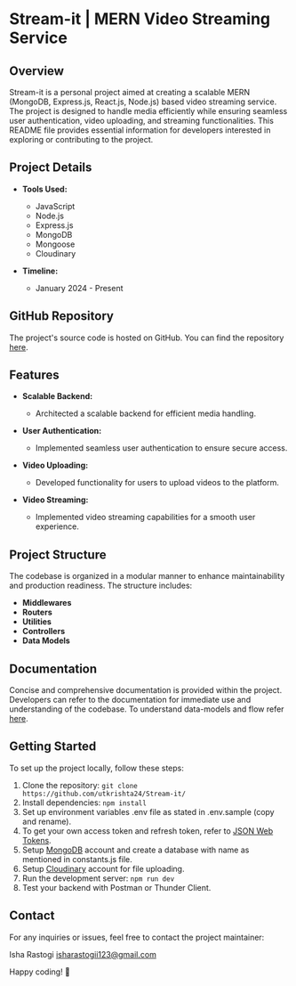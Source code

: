 # Stream-it | MERN Video Streaming Service

## Overview

Stream-it is a personal project aimed at creating a scalable MERN (MongoDB, Express.js, React.js, Node.js) based video streaming service. The project is designed to handle media efficiently while ensuring seamless user authentication, video uploading, and streaming functionalities. This README file provides essential information for developers interested in exploring or contributing to the project.

## Project Details

- **Tools Used:**
  - JavaScript
  - Node.js
  - Express.js
  - MongoDB
  - Mongoose
  - Cloudinary

- **Timeline:**
  - January 2024 - Present

## GitHub Repository

The project's source code is hosted on GitHub. You can find the repository [here](https://github.com/utkrishta24/Stream-it/).

## Features

- **Scalable Backend:**
  - Architected a scalable backend for efficient media handling.

- **User Authentication:**
  - Implemented seamless user authentication to ensure secure access.

- **Video Uploading:**
  - Developed functionality for users to upload videos to the platform.

- **Video Streaming:**
  - Implemented video streaming capabilities for a smooth user experience.

## Project Structure

The codebase is organized in a modular manner to enhance maintainability and production readiness. The structure includes:

- **Middlewares**
- **Routers**
- **Utilities**
- **Controllers**
- **Data Models**

## Documentation

Concise and comprehensive documentation is provided within the project. Developers can refer to the documentation for immediate use and understanding of the codebase.
To understand data-models and flow refer [here](https://app.eraser.io/workspace/FO1FIX93pCJVwAaYqtyG?origin=share).

## Getting Started

To set up the project locally, follow these steps:

1. Clone the repository: `git clone https://github.com/utkrishta24/Stream-it/`
2. Install dependencies: `npm install`
3. Set up environment variables .env file as stated in .env.sample (copy and rename).
4. To get your own access token and refresh token, refer to [JSON Web Tokens](https://jwt.io/).
5. Setup [MongoDB](https://account.mongodb.com/account/login) account and create a database with name as mentioned in constants.js file.
6. Setup [Cloudinary](https://cloudinary.com/) account for file uploading.
7. Run the development server: `npm run dev`
8. Test your backend with Postman or Thunder Client.

## Contact

For any inquiries or issues, feel free to contact the project maintainer:

Isha Rastogi
isharastogii123@gmail.com

Happy coding! 🚀
